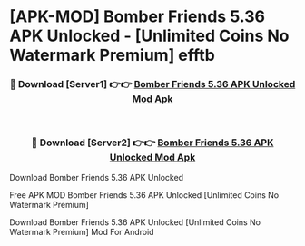 # [APK-MOD] Bomber Friends 5.36 APK Unlocked - [Unlimited Coins No Watermark Premium] efftb



<div align="center">
<h3>🔴 Download [Server1] 👉👉 <a href="https://momento.my/?title=Bomber_Friends_5.36_APK_Unlocked">Bomber Friends 5.36 APK Unlocked Mod Apk</a></h3><br>

<h3>🔴 Download [Server2] 👉👉 <a href="https://momento.my/?title=Bomber_Friends_5.36_APK_Unlocked">Bomber Friends 5.36 APK Unlocked Mod Apk</a></h3>
</div>



Download Bomber Friends 5.36 APK Unlocked 

Free APK MOD Bomber Friends 5.36 APK Unlocked [Unlimited Coins No Watermark Premium]

Download Bomber Friends 5.36 APK Unlocked [Unlimited Coins No Watermark Premium] Mod For Android

